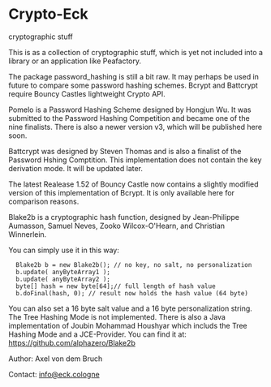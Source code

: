 # Crypto-Eck
cryptographic stuff

This is as a collection of cryptographic stuff, which is yet not included into a library or an application like Peafactory. 

The package password_hashing is still a bit raw. 
It may perhaps be used in future to compare some password hashing schemes. 
Bcrypt and Battcrypt require Bouncy Castles lightweight Crypto API. 

Pomelo is a Password Hashing Scheme designed by Hongjun Wu. It was submitted to the Password Hashing Competition
and became one of the nine finalists. 
There is also a newer version v3, which will be published here soon.

Battcrypt was designed by Steven Thomas and is also a finalist of the Password Hshing Comptition. 
This implementation does not contain the key derivation mode. It will be updated later. 

The latest Realease 1.52 of Bouncy Castle now contains a slightly modified version of this implementation of Bcrypt. 
It is only available here for comparison reasons. 


Blake2b  is a cryptographic hash function, designed by Jean-Philippe Aumasson, Samuel Neves, Zooko Wilcox-O'Hearn, and Christian Winnerlein. 

You can simply use it in this way:

      Blake2b b = new Blake2b(); // no key, no salt, no personalization
      b.update( anyByteArray1 );
      b.update( anyByteArray2 );
      byte[] hash = new byte[64];// full length of hash value
      b.doFinal(hash, 0); // result now holds the hash value (64 byte)

You can also set a 16 byte salt value and a 16 byte personalization string. 
The Tree Hashing Mode is not implemented. There is also a Java implementation of Joubin Mohammad Houshyar which includs the Tree Hashing Mode and a JCE-Provider. You can find it at:
https://github.com/alphazero/Blake2b

Author: Axel von dem Bruch

Contact: info@eck.cologne
